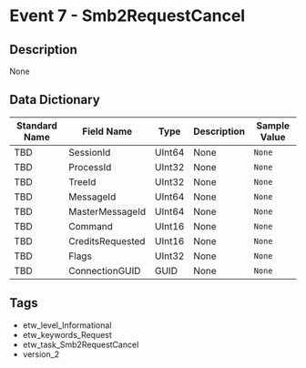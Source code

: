 # Event 7 - Smb2RequestCancel

## Description
None

## Data Dictionary
|Standard Name|Field Name|Type|Description|Sample Value|
|---|---|---|---|---|
|TBD|SessionId|UInt64|None|`None`|
|TBD|ProcessId|UInt32|None|`None`|
|TBD|TreeId|UInt32|None|`None`|
|TBD|MessageId|UInt64|None|`None`|
|TBD|MasterMessageId|UInt64|None|`None`|
|TBD|Command|UInt16|None|`None`|
|TBD|CreditsRequested|UInt16|None|`None`|
|TBD|Flags|UInt32|None|`None`|
|TBD|ConnectionGUID|GUID|None|`None`|

## Tags
* etw_level_Informational
* etw_keywords_Request
* etw_task_Smb2RequestCancel
* version_2